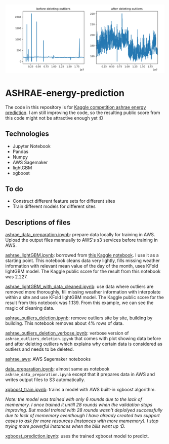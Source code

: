 # ![ASHRAE-energy-prediction](demo_dataclean.png)

# ASHRAE-energy-prediction

The code in this repository is for [Kaggle competition ashrae energy prediction](https://www.kaggle.com/c/ashrae-energy-prediction). I am still improving the code, so the resulting public score from this code might not be attractive enough yet :D

## Technologies
* Jupyter Notebook
* Pandas
* Numpy
* AWS Sagemaker
* lightGBM
* xgboost

## To do
* Construct different feature sets for different sites
* Train different models for different sites

## Descriptions of files

[ashrae_data_preparation.ipynb](ashrae_data_preparation.ipynb): prepare data locally for training in AWS. Upload the output files mannually to AWS's s3 services before training in AWS.

[ashrae_lightGBM.ipynb](ashrae_lightGBM.ipynb): borrowed from [this Kaggle notebook](https://www.kaggle.com/aitude/ashrae-kfold-lightgbm-without-leak-1-08/comments). I use it as a starting point. This notebook cleans data very lightly, fills missing weather information with relevant mean value of the day of the month, uses KFold lightGBM model. The Kaggle public score for the result from this notebook was 2.227.

[ashrae_lightGBM_with_data_cleaned.ipynb](ashrae_lightGBM_with_data_cleaned.ipynb): use data where outliers are removed more thoroughly, fill missing weather information with interpolate within a site and use KFold lightGBM model. The Kaggle public score for the result from this notebook was 1.139. From this example, we can see the magic of cleaning data.

[ashrae_outliers_deletion.ipynb](ashrae_outliers_deletion.ipynb): remove outliers site by site, building by building. This notebook removes about 4% rows of data.

[ashrae_outliers_deletion_verbose.ipynb](ashrae_outliers_deletion_verbose.ipynb): verbose version of ```ashrae_outliers_deletion.ipynb``` that comes with plot showing data before and after deleting outliers which explains why certain data is considered as outliers and needs to be deleted.

[ashrae_aws](ashrae_aws/): AWS Sagemaker notebooks

[data_preparation.ipynb](ashrae_aws/data_preparation.ipynb): almost same as notebook ```ashrae_data_preparation.ipynb``` except that it prepares data in AWS and writes output files to S3 automatically.

[xgboost_train.ipynb](ashrae_aws/xgboost_train.ipynb): trains a model with AWS built-in xgboost algorithm.

_Note: the model was trained with only 6 rounds due to the lack of mememory. I once trained it untill 28 rounds when the validation stops improving. But model trained with 28 rounds wasn't deplolyed successfully due to lack of mememory eventhough I have already created two support cases to ask for more resources (instances with more mememory). I stop trying more powerful instances when the bills went up :D._

[xgboost_prediction.ipynb](ashrae_aws/xgboost_prediction.ipynb): uses the trained xgboost model to predict.
